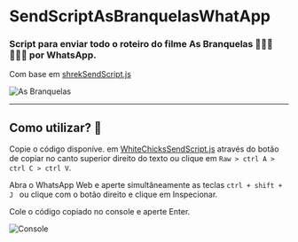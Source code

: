 # SendScriptAsBranquelasWhatApp
### Script para enviar todo o roteiro do filme As Branquelas 👱🏻‍♀️👱🏻‍♀️ por WhatsApp.

Com base em [shrekSendScript.js](https://github.com/Matt-Fontes/SendScriptWhatsApp)

![As Branquelas](https://github.com/amandaarruda/SendScriptAsBranquelasWhatsapp/assets/66084295/b8ea412c-d677-4cc0-b3ef-b43a13f8a5c0)


---

## Como utilizar? 💬

Copie o código disponíve. em [WhiteChicksSendScript.js](https://github.com/amandaarruda/SendScriptAsBranquelasWhatsapp/blob/main/WhiteChicksSendScript.js) através do botão de copiar no canto superior direito do texto ou clique em
``` Raw > ctrl A > ctrl C > ctrl V ```.

Abra o WhatsApp Web e aperte simultâneamente as teclas ```ctrl + shift + J ``` ou clique com o botão direito e clique em Inspecionar. 

Cole o código copiado no console e aperte Enter.

![Console](https://github.com/amandaarruda/SendScriptAsBranquelasWhatsapp/assets/66084295/e106c3fa-7010-43b7-8603-555ca5c71fa3)
